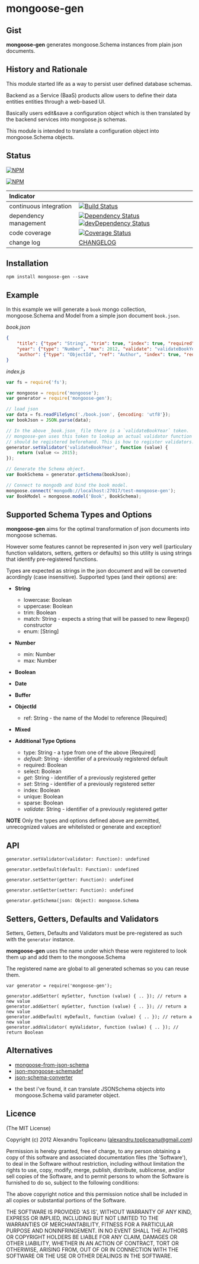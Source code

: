 # mongoose-gen

## Gist

**mongoose-gen** generates mongoose.Schema instances from plain json documents.

## History and Rationale

This module started life as a way to persist user defined database schemas.

Backend as a Service (BaaS) products allow users to define their data entities entities through a web-based UI.

Basically users edit&save a configuration object which is then translated by the backend services into mongoose.js schemas.

This module is intended to translate a configuration object into mongoose.Schema objects.

## Status

[![NPM](https://nodei.co/npm/mongoose-gen.png?downloads=true&stars=true)](https://nodei.co/npm/mongoose-gen/)

[![NPM](https://nodei.co/npm-dl/mongoose-gen.png?months=12)](https://nodei.co/npm-dl/mongoose-gen/)

| Indicator              |                                                                          |
|:-----------------------|:-------------------------------------------------------------------------|
| continuous integration | [![Build Status](https://travis-ci.org/topliceanu/mongoose-gen.svg?branch=master)](https://travis-ci.org/topliceanu/mongoose-gen) |
| dependency management  | [![Dependency Status](https://david-dm.org/topliceanu/mongoose-gen.svg?style=flat)](https://david-dm.org/topliceanu/mongoose-gen) [![devDependency Status](https://david-dm.org/topliceanu/mongoose-gen/dev-status.svg?style=flat)](https://david-dm.org/topliceanu/mongoose-gen#info=devDependencies) |
| code coverage          | [![Coverage Status](https://coveralls.io/repos/topliceanu/mongoose-gen/badge.svg?branch=master)](https://coveralls.io/r/topliceanu/mongoose-gen?branch=master) |
| change log             | [CHANGELOG](https://github.com/topliceanu/mongoose-gen/blob/master/CHANGELOG.md) |

## Installation

```shell
npm install mongoose-gen --save
```

## Example

In this example we will generate a `book` mongo collection, mongoose.Schema and Model from a simple json document `book.json`.

_book.json_

```json
{
    "title": {"type": "String", "trim": true, "index": true, "required": true},
    "year": {"type": "Number", "max": 2012, "validate": "validateBookYear"},
    "author": {"type": "ObjectId", "ref": "Author", "index": true, "required": true}
}
```

_index.js_

```javascript
var fs = require('fs');

var mongoose = require('mongoose');
var generator = require('mongoose-gen');

// load json
var data = fs.readFileSync('./book.json', {encoding: 'utf8'});
var bookJson = JSON.parse(data);

// In the above _book.json_ file there is a `validateBookYear` token.
// mongoose-gen uses this token to lookup an actual validator function which
// should be registered beforehand. This is how to register validators.
generator.setValidator('validateBookYear', function (value) {
    return (value <= 2015);
});

// Generate the Schema object.
var BookSchema = generator.getSchema(bookJson);

// Connect to mongodb and bind the book model.
mongoose.connect('mongodb://localhost:27017/test-mongoose-gen');
var BookModel = mongoose.model('Book', BookSchema);
```

## Supported Schema Types and Options

**mongoose-gen** aims for the optimal transformation of json documents into mongoose schemas.

However some features cannot be represented in json very well (particulary function validators, setters, getters or defaults) so this utility is using strings that identify pre-registered functions.

Types are expected as strings in the json document and will be converted acordingly (case insensitive). Supported types (and their options) are:


* **String**
    - lowercase: Boolean
    - uppercase: Boolean
    - trim: Boolean
    - match: String - expects a string that will be passed to new Regexp() constructor
    - enum: [String]

* **Number**
    - min: Number
    - max: Number

* **Boolean**

* **Date**

* **Buffer**

* **ObjectId**
    - ref: String - the name of the Model to reference [Required]

* **Mixed**

* **Additional Type Options**
    - type: String - a type from one of the above [Required]
    - _default_: String - identifier of a previously registered default
    - required: Boolean
    - select: Boolean
    - _get_: String - identifier of a previously registered getter
    - _set_: String - identifier of a previously registered setter
    - index: Boolean
    - unique: Boolean
    - sparse: Boolean
    - _validate_: String - identifier of a previously registered getter


**NOTE** Only the types and options defined above are permitted, unrecognized values are whitelisted or generate and exception!

## API

    generator.setValidator(validator: Function): undefined

    generator.setDefault(default: Function): undefined

    generator.setSetter(getter: Function): undefined

    generator.setGetter(setter: Function): undefined

    generator.getSchema(json: Object): mongoose.Schema


## Setters, Getters, Defaults and Validators

Setters, Getters, Defaults and Validators must be pre-registered as such with the `generator` instance.

**mongoose-gen** uses the name under which these were registered to look them up and add them to the mongoose.Schema

The registered name are global to all generated schemas so you can reuse them.


    var generator = require('mongoose-gen');

    generator.addSetter( mySetter, function (value) { .. }); // return a new value
    generator.addGetter( myGetter, function (value) { .. }); // return a new value
    generator.addDefault( myDefault, function (value) { .. }); // return a new value
    generator.addValidator( myValidator, function (value) { .. }); // return Boolean

## Alternatives

* [mongoose-from-json-schema](https://github.com/work-in-progress/mongoose-from-json-schema)
* [json-mongoose-schemadef](https://github.com/adityab/json-mongoose-schemadef)
* [json-schema-converter](https://github.com/Clever/json-schema-converter)
 - the best i've found, it can translate JSONSchema objects into mongoose.Schema valid parameter object.

## Licence

(The MIT License)

Copyright (c) 2012 Alexandru Topliceanu (alexandru.topliceanu@gmail.com)

Permission is hereby granted, free of charge, to any person obtaining
a copy of this software and associated documentation files (the
'Software'), to deal in the Software without restriction, including
without limitation the rights to use, copy, modify, merge, publish,
distribute, sublicense, and/or sell copies of the Software, and to
permit persons to whom the Software is furnished to do so, subject to
the following conditions:

The above copyright notice and this permission notice shall be
included in all copies or substantial portions of the Software.

THE SOFTWARE IS PROVIDED 'AS IS', WITHOUT WARRANTY OF ANY KIND,
EXPRESS OR IMPLIED, INCLUDING BUT NOT LIMITED TO THE WARRANTIES OF
MERCHANTABILITY, FITNESS FOR A PARTICULAR PURPOSE AND NONINFRINGEMENT.
IN NO EVENT SHALL THE AUTHORS OR COPYRIGHT HOLDERS BE LIABLE FOR ANY
CLAIM, DAMAGES OR OTHER LIABILITY, WHETHER IN AN ACTION OF CONTRACT,
TORT OR OTHERWISE, ARISING FROM, OUT OF OR IN CONNECTION WITH THE
SOFTWARE OR THE USE OR OTHER DEALINGS IN THE SOFTWARE.
